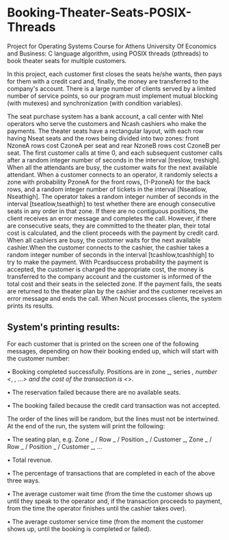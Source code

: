 # Booking-Theater-Seats-POSIX-Threads
Project for Operating Systems Course for Athens University Of Economics and Business: C language algorithm, using POSIX threads (pthreads) to book theater seats for multiple customers.

In this project, each customer first closes the seats he/she wants, then pays for them with a credit card and, finally, the money are transferred to the company's account. There is a large number of clients served by a limited number of service points, so our program must implement mutual blocking (with mutexes) and synchronization (with condition variables).

The seat purchase system has a bank account, a call center with Ntel operators who serve the customers and Ncash cashiers who make the payments. The theater seats have a rectangular layout, with each row having Nseat seats and the rows being divided into two zones: front NzoneA rows cost CzoneA per seat and rear NzoneB rows cost CzoneB per seat. The first customer calls at time 0, and each subsequent customer calls after a random integer number of seconds in the interval [treslow, treshigh]. 
When all the attendants are busy, the customer waits for the next available attendant. When a customer connects to an operator, it randomly selects a zone with probability PzoneA for the front rows, (1-PzoneA) for the back rows, and a random integer number of tickets in the interval [Nseatlow, Nseathigh]. The operator takes a random integer number of seconds in the interval [tseatlow,tseathigh] to test whether there are enough consecutive seats in any order in that zone. If there are no contiguous positions, the client receives an error message and completes the call. However, if there are consecutive seats, they are committed to the theater plan, their total cost is calculated, and the client proceeds with the payment by credit card. When all cashiers are busy, the customer waits for the next available cashier.When the customer connects to the cashier, the cashier takes a random integer number of seconds in the interval [tcashlow,tcashhigh] to try to make the payment. With Pcardsuccess probability the payment is accepted, the customer is charged the appropriate cost, the money is transferred to the company account and the customer is informed of the total cost and their seats in the selected zone. If the payment fails, the seats are returned to the theater plan by the cashier and the customer receives an error message and ends the call. When Ncust processes clients, the system prints its results.

System's printing results:
-
For each customer that is printed on the screen one of the following messages, depending on how their booking ended up, which will start with the customer number:

• Booking completed successfully. Positions are in zone _, series _, number <_, _, …> and the cost of the transaction is <_>.

• The reservation failed because there are no available seats.

• The booking failed because the credit card transaction was not accepted. 

The order of the lines will be random, but the lines must not be intertwined. At the end of the run, the system will print the following:

• The seating plan, e.g. Zone _ / Row _ / Position _ / Customer _, Zone _ / Row _ / Position _ / Customer _, ...

• Total revenue.
  
• The percentage of transactions that are completed in each of the above three ways.

• The average customer wait time (from the time the customer shows up until they speak to the operator and, if the transaction proceeds to payment, from the time the operator finishes until the cashier takes over).

• The average customer service time (from the moment the customer shows up, until the booking is completed or failed).

